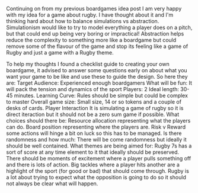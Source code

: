 Continuing on from my previous boardgames idea post I am very happy with my idea for a game about rugby. 
I have thought about it and I'm thinking hard about how to balance simulations vs abstraction. 
Simulationism would like to try to model everything a player does on a pitch, but that could end up being very boring or impractical!
Abstraction helps reduce the complexity to something more like a boardgame but could remove some of the flavour of the game and stop its feeling like a game of Rugby and just a game with a Rugby theme.

To help my thoughts I found a checklist guide to creating your own boardgame, it advised to answer some questions early on about what you want your game to be like and use these to guide the design.
So here they are:
Target Audience:
Experienced enough boardgamers
What will be fun:
It will pack the tension and dynamics of the sport
Players:
2
Ideal length:
30-45 minutes.
Learning Curve:
Rules should be simple but could be complex to master
Overall game size:
Small size, 14 or so tokens and a couple of desks of cards.
Player Interaction
It is simulating a game of rugby so it is direct iteraction but it should not be a zero sum game if possible.
What choices should there be:
Resource allocation representing what the players can do.
Board position representing where the players are.
Risk v Reward some actions will hinge a bit on luck so this has to be managed.
Is there randomness and how much:
There will be come randomness but ideally it should be well contained.
What themes are being aimed for:
Rugby 7s has a sort of score at any time element to it that ideally should be preserved.
There should be moments of excitement where a player pulls something off and there is lots of action.
Big tackles where a player hits another are a highlight of the sport (for good or bad) that should come through.
Rugby is a lot about trying to expect what the opposition is going to do so it should not always be clear what will happen.
